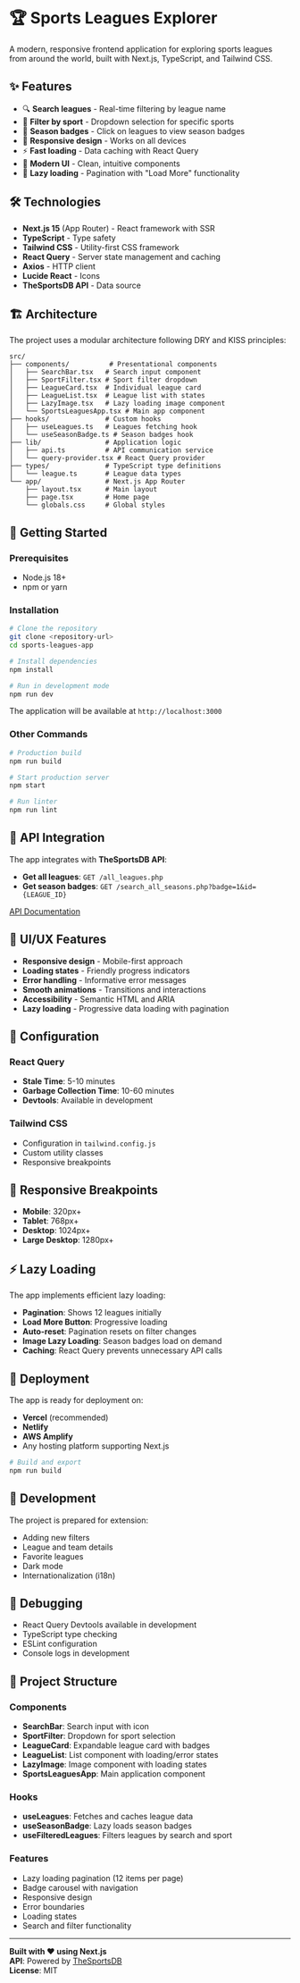 # 🏆 Sports Leagues Explorer

A modern, responsive frontend application for exploring sports leagues from around the world, built with Next.js, TypeScript, and Tailwind CSS.

## ✨ Features

- 🔍 **Search leagues** - Real-time filtering by league name
- 🏀 **Filter by sport** - Dropdown selection for specific sports
- 🏅 **Season badges** - Click on leagues to view season badges
- 📱 **Responsive design** - Works on all devices
- ⚡ **Fast loading** - Data caching with React Query
- 🎨 **Modern UI** - Clean, intuitive components
- 📄 **Lazy loading** - Pagination with "Load More" functionality

## 🛠️ Technologies

- **Next.js 15** (App Router) - React framework with SSR
- **TypeScript** - Type safety
- **Tailwind CSS** - Utility-first CSS framework
- **React Query** - Server state management and caching
- **Axios** - HTTP client
- **Lucide React** - Icons
- **TheSportsDB API** - Data source

## 🏗️ Architecture

The project uses a modular architecture following DRY and KISS principles:

```
src/
├── components/          # Presentational components
│   ├── SearchBar.tsx   # Search input component
│   ├── SportFilter.tsx # Sport filter dropdown
│   ├── LeagueCard.tsx  # Individual league card
│   ├── LeagueList.tsx  # League list with states
│   ├── LazyImage.tsx   # Lazy loading image component
│   └── SportsLeaguesApp.tsx # Main app component
├── hooks/              # Custom hooks
│   ├── useLeagues.ts   # Leagues fetching hook
│   └── useSeasonBadge.ts # Season badges hook
├── lib/                # Application logic
│   ├── api.ts          # API communication service
│   └── query-provider.tsx # React Query provider
├── types/              # TypeScript type definitions
│   └── league.ts       # League data types
└── app/                # Next.js App Router
    ├── layout.tsx      # Main layout
    ├── page.tsx        # Home page
    └── globals.css     # Global styles
```

## 🚀 Getting Started

### Prerequisites

- Node.js 18+
- npm or yarn

### Installation

```bash
# Clone the repository
git clone <repository-url>
cd sports-leagues-app

# Install dependencies
npm install

# Run in development mode
npm run dev
```

The application will be available at `http://localhost:3000`

### Other Commands

```bash
# Production build
npm run build

# Start production server
npm start

# Run linter
npm run lint
```

## 📡 API Integration

The app integrates with **TheSportsDB API**:

- **Get all leagues**: `GET /all_leagues.php`
- **Get season badges**: `GET /search_all_seasons.php?badge=1&id={LEAGUE_ID}`

[API Documentation](https://www.thesportsdb.com/free_sports_api)

## 🎨 UI/UX Features

- **Responsive design** - Mobile-first approach
- **Loading states** - Friendly progress indicators
- **Error handling** - Informative error messages
- **Smooth animations** - Transitions and interactions
- **Accessibility** - Semantic HTML and ARIA
- **Lazy loading** - Progressive data loading with pagination

## 🔧 Configuration

### React Query

- **Stale Time**: 5-10 minutes
- **Garbage Collection Time**: 10-60 minutes
- **Devtools**: Available in development

### Tailwind CSS

- Configuration in `tailwind.config.js`
- Custom utility classes
- Responsive breakpoints

## 📱 Responsive Breakpoints

- **Mobile**: 320px+
- **Tablet**: 768px+
- **Desktop**: 1024px+
- **Large Desktop**: 1280px+

## ⚡ Lazy Loading

The app implements efficient lazy loading:

- **Pagination**: Shows 12 leagues initially
- **Load More Button**: Progressive loading
- **Auto-reset**: Pagination resets on filter changes
- **Image Lazy Loading**: Season badges load on demand
- **Caching**: React Query prevents unnecessary API calls

## 🚢 Deployment

The app is ready for deployment on:

- **Vercel** (recommended)
- **Netlify**
- **AWS Amplify**
- Any hosting platform supporting Next.js

```bash
# Build and export
npm run build
```

## 🤝 Development

The project is prepared for extension:

- Adding new filters
- League and team details
- Favorite leagues
- Dark mode
- Internationalization (i18n)

## 🐛 Debugging

- React Query Devtools available in development
- TypeScript type checking
- ESLint configuration
- Console logs in development

## 📄 Project Structure

### Components

- **SearchBar**: Search input with icon
- **SportFilter**: Dropdown for sport selection
- **LeagueCard**: Expandable league card with badges
- **LeagueList**: List component with loading/error states
- **LazyImage**: Image component with loading states
- **SportsLeaguesApp**: Main application component

### Hooks

- **useLeagues**: Fetches and caches league data
- **useSeasonBadge**: Lazy loads season badges
- **useFilteredLeagues**: Filters leagues by search and sport

### Features

- Lazy loading pagination (12 items per page)
- Badge carousel with navigation
- Responsive design
- Error boundaries
- Loading states
- Search and filter functionality

---

**Built with ❤️ using Next.js**  
**API**: Powered by [TheSportsDB](https://www.thesportsdb.com/)  
**License**: MIT

